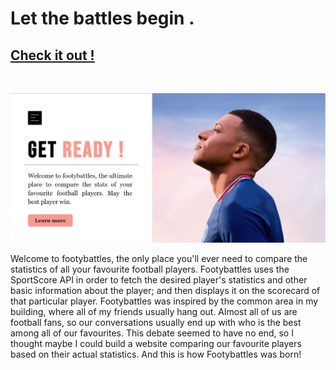 # Let the battles begin .

## [Check it out !](https://footybattles.netlify.app/)

<br/>

![Landing page](img/Footybattles.jpg)

Welcome to footybattles, the only place you'll ever need to compare the statistics of all your favourite football players. Footybattles uses the SportScore API in order to fetch the desired player's statistics and other basic information about the player; and then displays it on the scorecard of that particular player. Footybattles was inspired by the common area in my building, where all of my friends usually hang out. Almost all of us are football fans, so our conversations usually end up with who is the best among all of our favourites. This debate seemed to have no end, so I thought maybe I could build a website comparing our favourite players based on their actual statistics. And this is how Footybattles was born!
